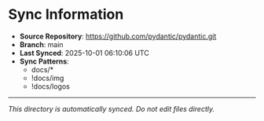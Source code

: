 # Sync Information

- **Source Repository**: https://github.com/pydantic/pydantic.git
- **Branch**: main
- **Last Synced**: 2025-10-01 06:10:06 UTC
- **Sync Patterns**:
  - docs/*
  - !docs/img
  - !docs/logos

---
*This directory is automatically synced. Do not edit files directly.*
